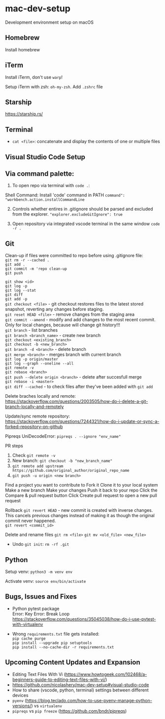 # mac-dev-setup
Development environment setup on macOS


## Homebrew
Install homebrew

## iTerm
Install iTerm, don't use `warp`!

Setup iTerm with zsh: `oh-my-zsh`.
Add `.zshrc` file

## Starship
https://starship.rs/

## Terminal


- `cat <file>`: concatenate and display the contents of one or multiple files


## Visual Studio Code Setup

Via command palette:
---
1. To open repo via terminal with `code .`:
   
Shell Command: Install 'code' command in PATH
`command": "workbench.action.installCommandLine`

2. Controls whether entires in .gitignore should be parsed and excluded from the explorer.
`"explorer.excludeGitIgnore": true`

3. Open repository via integrated vscode terminal in the same window
`code -r .`

## Git

Clean-up if files were committed to repo before using .gitignore file: <br>
`git rm -r --cached .` <br>
`git add .` <br>
`git commit -m 'repo clean-up` <br>
`git push` <br>


`git show <id>` <br>
`git log -p` <br>
`git log --stat` <br>
`git diff` <br>
`git add -p` <br>
`git checkout <file>` - git checkout restores files to the latest stored snapshot, reverting any changes before staging.<br> 
`git reset HEAD <file>` - remove changes from the staging area <br>
`git commit --amend` - modify and add changes to the most recent commit. Only for local changes, because will change git history!!! <br>
`git branch` - list branches <br>
`git branch <branch_name>` - create new branch <br>
`git checkout <existing_branch>` <br>
`git checkout -b <new_branch>` <br>
`git branch -d <branch>` - delete branch <br>
`git merge <branch>` - merges branch with current branch <br>
`git log -p origin/master` <br>
`git log --graph --oneline --all` <br>
`git remote -v` <br>
`git rebase <branch>` <br>
`git push --delete origin <branch>` - delete after succesfull merge <br>
`git rebase -i <master>` <br>
`git diff --cached` - to check files after they've been added with `git add `

Delete braches locally and remote: <br>
https://stackoverflow.com/questions/2003505/how-do-i-delete-a-git-branch-locally-and-remotely

Update/sync remote repository: <br>
https://stackoverflow.com/questions/7244321/how-do-i-update-or-sync-a-forked-repository-on-github

Pipreqs UniDecodeError:
`pipreqs . --ignore "env_name"`

PR steps
1. Check `git remote -v`
2. New branch: `git checkout -b "new_branch_name"`
3. `git remote add upstream https://github.com/original_author/original_repo_name`
4. `git push -u origin <new branch>`
   
Find a project you want to contribute to
Fork it
Clone it to your local system
Make a new branch
Make your changes
Push it back to your repo
Click the Compare & pull request button
Click Create pull request to open a new pull request
   


Rollback
`git revert HEAD` - new commit is created with inverse changes. This cancels previous changes instead of making it as though the original commit never happened. <br>
`git revert <commit_id>`

Delete and rename files
`git rm <file>`
`git mv <old_file> <new_file>`

- Undo `git init`:
  `rm -rf .git`



## Python
Setup venv:
`python3 -m venv env`

Activate venv:
`source env/bin/activate`

## Bugs, Issues and Fixes
- Python pytest package <br>
  Error: Key Error: Break Loop <br>
  https://stackoverflow.com/questions/35045038/how-do-i-use-pytest-with-virtualenv

- Wrong `requirements.txt` file gets installed: <br>
  `pip cache purge` <br>
  `pip install --upgrade pip setuptools` <br>
  `pip install --no-cache-dir -r requirements.txt` <br>


## Upcoming Content Updates and Expansion
- Editing Text Files With Vi (https://www.howtogeek.com/102468/a-beginners-guide-to-editing-text-files-with-vi/)
- https://github.com/nicolashery/mac-dev-setup#visual-studio-code
- How to share (vscode, python, terminal) settings between different devices
- `pyenv` (https://blog.teclado.com/how-to-use-pyenv-manage-python-versions/) vs `virtualenv`
- `pipreqs` vs `pip freeze` (https://github.com/bndr/pipreqs)
